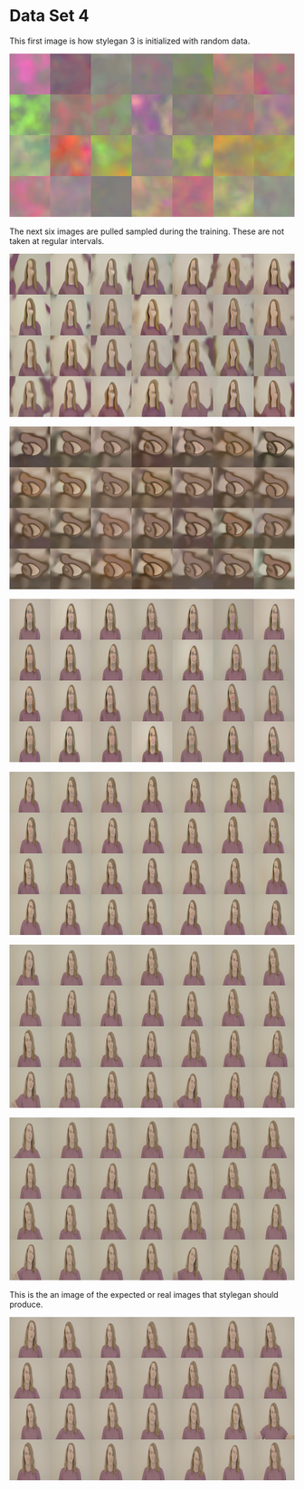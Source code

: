 # Data Set 4

This first image is how stylegan 3 is initialized with random data.

![Dataset 4 training image](./Images/sets/set4/fakes_init.png)

The next six images are pulled sampled during the training. These are not taken at regular intervals.

![Dataset 4 training image](./Images/sets/set4/fakes000040.png)

![Dataset 4 training image](./Images/sets/set4/fakes000080.png)

![Dataset 4 training image](./Images/sets/set4/fakes000120.png)

![Dataset 4 training image](./Images/sets/set4/fakes000140.png)

![Dataset 4 training image](./Images/sets/set4/fakes000160.png)

![Dataset 4 training image](./Images/sets/set4/fakes000300.png)

This is the an image of the expected or real images that stylegan should produce.

![Dataset 4 training image](./Images/sets/set4/reals.png)
